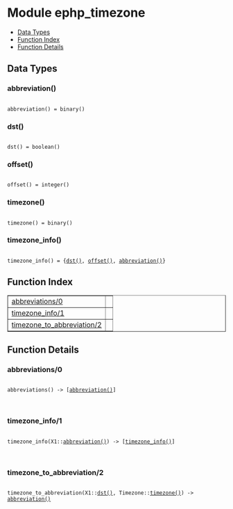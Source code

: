 

# Module ephp_timezone #
* [Data Types](#types)
* [Function Index](#index)
* [Function Details](#functions)

<a name="types"></a>

## Data Types ##




### <a name="type-abbreviation">abbreviation()</a> ###


<pre><code>
abbreviation() = binary()
</code></pre>




### <a name="type-dst">dst()</a> ###


<pre><code>
dst() = boolean()
</code></pre>




### <a name="type-offset">offset()</a> ###


<pre><code>
offset() = integer()
</code></pre>




### <a name="type-timezone">timezone()</a> ###


<pre><code>
timezone() = binary()
</code></pre>




### <a name="type-timezone_info">timezone_info()</a> ###


<pre><code>
timezone_info() = {<a href="#type-dst">dst()</a>, <a href="#type-offset">offset()</a>, <a href="#type-abbreviation">abbreviation()</a>}
</code></pre>

<a name="index"></a>

## Function Index ##


<table width="100%" border="1" cellspacing="0" cellpadding="2" summary="function index"><tr><td valign="top"><a href="#abbreviations-0">abbreviations/0</a></td><td></td></tr><tr><td valign="top"><a href="#timezone_info-1">timezone_info/1</a></td><td></td></tr><tr><td valign="top"><a href="#timezone_to_abbreviation-2">timezone_to_abbreviation/2</a></td><td></td></tr></table>


<a name="functions"></a>

## Function Details ##

<a name="abbreviations-0"></a>

### abbreviations/0 ###

<pre><code>
abbreviations() -&gt; [<a href="#type-abbreviation">abbreviation()</a>]
</code></pre>
<br />

<a name="timezone_info-1"></a>

### timezone_info/1 ###

<pre><code>
timezone_info(X1::<a href="#type-abbreviation">abbreviation()</a>) -&gt; [<a href="#type-timezone_info">timezone_info()</a>]
</code></pre>
<br />

<a name="timezone_to_abbreviation-2"></a>

### timezone_to_abbreviation/2 ###

<pre><code>
timezone_to_abbreviation(X1::<a href="#type-dst">dst()</a>, Timezone::<a href="#type-timezone">timezone()</a>) -&gt; <a href="#type-abbreviation">abbreviation()</a>
</code></pre>
<br />

